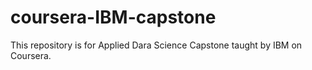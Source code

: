 # coursera-IBM-capstone
This repository is for Applied Dara Science Capstone taught by IBM on Coursera.
